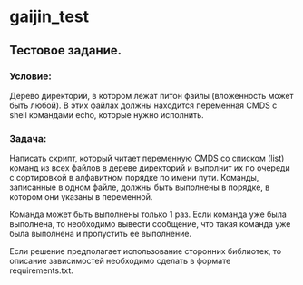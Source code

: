 # gaijin_test

## Тестовое задание.

### Условие:
Дерево директорий, в котором лежат питон файлы (вложенность может быть любой). В этих файлах должны находится переменная CMDS с shell командами echo, которые нужно исполнить.

### Задача:

Написать скрипт, который читает переменную CMDS со списком (list) команд из всех файлов в дереве директорий и выполнит их по очереди с сортировкой в алфавитном порядке по имени пути. Команды, записанные в одном файле, должны быть выполнены в порядке, в котором они указаны в переменной.

Команда может быть выполнены только 1 раз. Если команда уже была выполнена, то необходимо вывести сообщение, что такая команда уже была выполнена и пропустить ее выполнение.

Если решение предполагает использование сторонних библиотек, то описание зависимостей необходимо сделать в формате requirements.txt.
